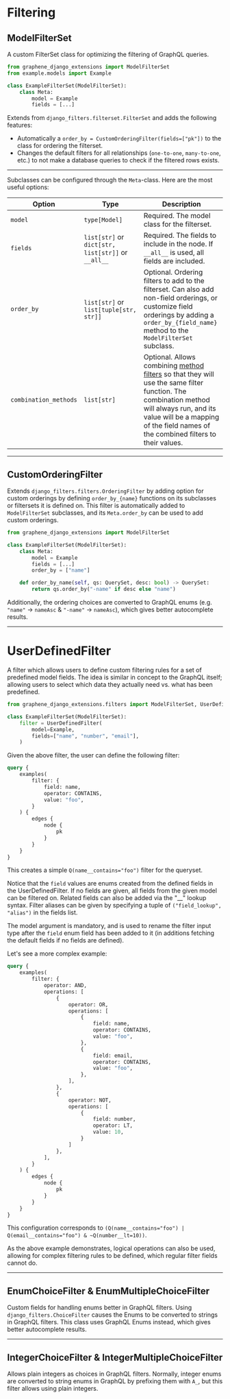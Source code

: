 # Filtering

## ModelFilterSet

A custom FilterSet class for optimizing the filtering of GraphQL queries.

```python
from graphene_django_extensions import ModelFilterSet
from example.models import Example

class ExampleFilterSet(ModelFilterSet):
    class Meta:
        model = Example
        fields = [...]
```

Extends from `django_filters.filterset.FilterSet` and adds the following features:

- Automatically a `order_by = CustomOrderingFilter(fields=["pk"])` to the class for ordering the filterset.
- Changes the default filters for all relationships (`one-to-one`, `many-to-one`, etc.) to not make a database
  queries to check if the filtered rows exists.

---

Subclasses can be configured through the `Meta`-class. Here are the most useful options:

| Option                | Type                                               | Description                                                                                                                                                                                                                     |
|-----------------------|----------------------------------------------------|---------------------------------------------------------------------------------------------------------------------------------------------------------------------------------------------------------------------------------|
| `model`               | `type[Model]`                                      | Required. The model class for the filterset.                                                                                                                                                                                    |
| `fields`              | `list[str]` or `dict[str, list[str]]` or `__all__` | Required. The fields to include in the node. If `__all__` is used, all fields are included.                                                                                                                                     |
| `order_by`            | `list[str]` or `list[tuple[str, str]]`             | Optional. Ordering filters to add to the filterset. Can also add non-field orderings, or customize field orderings by adding a `order_by_{field_name}` method to the `ModelFilterSet` subclass.                                 |
| `combination_methods` | `list[str]`                                        | Optional. Allows combining [method filters] so that they will use the same filter function. The combination method will always run, and its value will be a mapping of the field names of the combined filters to their values. |

---

## CustomOrderingFilter

Extends `django_filters.filters.OrderingFilter` by adding option for custom orderings
by defining `order_by_{name}` functions on its subclasses or filtersets it is defined on.
This filter is automatically added to `ModelFilterSet` subclasses, and its `Meta.order_by`
can be used to add custom orderings.

```python
from graphene_django_extensions import ModelFilterSet

class ExampleFilterSet(ModelFilterSet):
    class Meta:
        model = Example
        fields = [...]
        order_by = ["name"]

    def order_by_name(self, qs: QuerySet, desc: bool) -> QuerySet:
        return qs.order_by("-name" if desc else "name")
```

Additionally, the ordering choices are converted to GraphQL enums (e.g. `"name"` -> `nameAsc`
& `"-name"` -> `nameAsc`), which gives better autocomplete results.

---

# UserDefinedFilter

A filter which allows users to define custom filtering rules for a set of predefined model fields.
The idea is similar in concept to the GraphQL itself; allowing users to select which data they actually
need vs. what has been predefined.

```python
from graphene_django_extensions.filters import ModelFilterSet, UserDefinedFilter

class ExampleFilterSet(ModelFilterSet):
    filter = UserDefinedFilter(
        model=Example,
        fields=["name", "number", "email"],
    )
```

Given the above filter, the user can define the following filter:

```graphql
query {
    examples(
        filter: {
            field: name,
            operator: CONTAINS,
            value: "foo",
        }
    ) {
        edges {
            node {
                pk
            }
        }
    }
}
```

This creates a simple `Q(name__contains="foo")` filter for the queryset.

Notice that the `field` values are enums created from the defined fields in the UserDefinedFilter.
If no fields are given, all fields from the given model can be filtered on. Related fields can also be
added via the "__" lookup syntax. Filter aliases can be given by specifying a tuple of
`("field_lookup", "alias")` in the fields list.

The model argument is mandatory, and is used to rename the filter input type after the `field` enum field
has been added to it (in additions fetching the default fields if no fields are defined).

Let's see a more complex example:

```graphql
query {
    examples(
        filter: {
            operator: AND,
            operations: [
                {
                    operator: OR,
                    operations: [
                        {
                            field: name,
                            operator: CONTAINS,
                            value: "foo",
                        },
                        {
                            field: email,
                            operator: CONTAINS,
                            value: "foo",
                        },
                    ],
                },
                {
                    operator: NOT,
                    operations: [
                        {
                            field: number,
                            operator: LT,
                            value: 10,
                        }
                    ]
                },
            ],
        }
    ) {
        edges {
            node {
                pk
            }
        }
    }
}
```

This configuration corresponds to `(Q(name__contains="foo") | Q(email__contains="foo") & ~Q(number__lt=10))`.

As the above example demonstrates, logical operations can also be used, allowing for complex
filtering rules to be defined, which regular filter fields cannot do.

---

## EnumChoiceFilter & EnumMultipleChoiceFilter

Custom fields for handling enums better in GraphQL filters.
Using `django_filters.ChoiceFilter` causes the Enums to be converted to strings in GraphQL filters.
This class uses GraphQL Enums instead, which gives better autocomplete results.

---

## IntegerChoiceFilter & IntegerMultipleChoiceFilter

Allows plain integers as choices in GraphQL filters. Normally, integer enums are converted
to string enums in GraphQL by prefixing them with `A_`, but this filter allows using plain integers.

[method filters]: https://django-filter.readthedocs.io/en/stable/guide/usage.html#customize-filtering-with-filter-method
